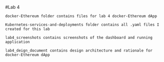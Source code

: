 #Lab 4

`docker-Ethereum folder contains files for lab 4 docker-Ethereum dApp`

`Kubernetes-services-and-deployments folder contains all .yaml files I created for this lab`

`lab4_screenshots contains screenshots of the dashboard and running application`

`lab4_deign_document contains design architecture and rationale for docker-Ethereum dApp`



